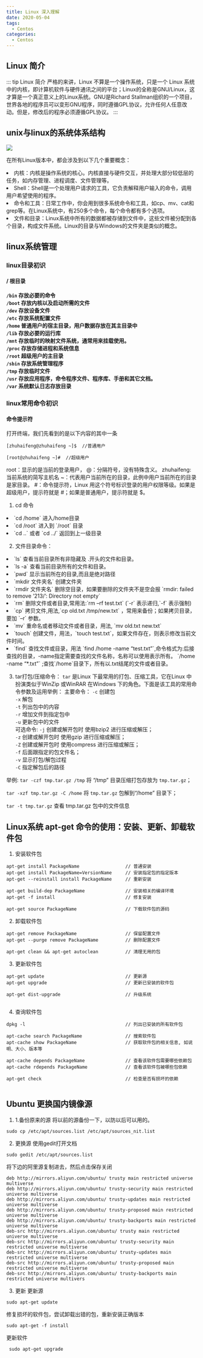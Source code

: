 ```yaml
---
title: Linux 深入理解
date: 2020-05-04
tags:
  - Centos
categories:
  - Centos
---
```


## Linux 简介

::: tip  Linux 简介
严格的来讲，Linux 不算是一个操作系统，只是一个 Linux 系统中的内核，即计算机软件与硬件通讯之间的平台；Linux的全称是GNU/Linux，这才算是一个真正意义上的Linux系统。GNU是Richard Stallman组织的一个项目，世界各地的程序员可以变形GNU程序，同时遵循GPL协议，允许任何人任意改动。但是，修改后的程序必须遵循GPL协议。
:::

## unix与linux的系统体系结构

![](http://lc-zltjehaI.cn-n1.lcfile.com/9b966eb221849ae0eba8/centos6-1.jpg)

在所有Linux版本中，都会涉及到以下几个重要概念：

<li>内核：内核是操作系统的核心。内核直接与硬件交互，并处理大部分较低层的任务，如内存管理、进程调度、文件管理等。</li>
<li>Shell：Shell是一个处理用户请求的工具，它负责解释用户输入的命令，调用用户希望使用的程序。</li>
<li>命令和工具：日常工作中，你会用到很多系统命令和工具，如cp、mv、cat和grep等。在Linux系统中，有250多个命令，每个命令都有多个选项。</li>
<li>文件和目录：Linux系统中所有的数据都被存储到文件中，这些文件被分配到各个目录，构成文件系统。Linux的目录与Windows的文件夹是类似的概念。</li>

## linux系统管理

### linux目录初识

#### / 根目录
<b>`/bin` 存放必要的命令</b><br>
<b>`/boot` 存放内核以及启动所需的文件</b><br>
<b>`/dev` 存放设备文件</b><br>
<b>`/etc` 存放系统配置文件</b><br>
<b>`/home` 普通用户的宿主目录，用户数据存放在其主目录中</b><br>
<b>`/lib` 存放必要的运行库</b><br>
<b>`/mnt` 存放临时的映射文件系统，通常用来挂载使用。</b><br>
<b>`/proc` 存放存储进程和系统信息</b><br>
<b>`/root` 超级用户的主目录</b><br>
<b>`/sbin` 存放系统管理程序</b><br>
<b>`/tmp` 存放临时文件</b><br>
<b>`/usr` 存放应用程序，命令程序文件、程序库、手册和其它文档。</b><br>
<b>`/var` 系统默认日志存放目录</b><br>

### linux常用命令初识

#### 命令提示符

打开终端，我们先看到的是以下内容的其中一条

```shell
[zhuhaifeng@zhuhaifeng ~]$  //普通用户

[root@zhuhaifeng ~]#  //超级用户

```
root：显示的是当前的登录用户，
@：分隔符号，没有特殊含义。
zhuhaifeng: 当前系统的简写主机名
~：代表用户当前所在的目录，此例中用户当前所在的目录是家目录。
#：命令提示符，Linux 用这个符号标识登录的用户权限等级。如果是超级用户，提示符就是 #；如果是普通用户，提示符就是 $。

1. cd 命令
<li>`cd /home` 进入/home目录</li>
<li>`cd /root` 进入到 `/root` 目录</li>
<li>`cd ..` 或者 `cd ../` 返回到上一级目录</li>

2. 文件目录命令：
<li>`ls` 查看当前目录所有非隐藏及 .开头的文件和目录。</li>
<li>`ls -a` 查看当前目录所有的文件和目录。</li>
<li>`pwd` 显示当前所在的目录,而且是绝对路径</li>
<li>`mkdir 文件夹名` 创建文件夹</li>
<li>`rmdir 文件夹名` 删除空目录，如果要删除的文件夹不是空会报 `rmdir: failed to remove ‘213/’: Directory not empty`</li>
<li>`rm` 删除文件或者目录,常用法:`rm –rf test.txt` (`-r` 表示递归,`-f` 表示强制)</li>
<li>`cp` 拷贝文件,用法,`cp old.txt /tmp/new.txt` ，常用来备份；如果拷贝目录，要加 `–r` 参数。</li>
<li>`mv` 重命名或者移动文件或者目录，用法, `mv old.txt new.txt`</li>
<li>`touch` 创建文件，用法，`touch test.txt`，如果文件存在，则表示修改当前文件时间。</li>
<li>`find` 查找文件或目录，用法 `find /home -name “test.txt”`,命令格式为:后接查找的目录，-name指定需要查找的文件名称，名称可以使用表示所有。 `/home -name “*.txt”` ;查找`/home`目录下，所有以.txt结尾的文件或者目录。</li>

3. tar打包/压缩命令：
`tar` 是Linux 下最常用的打包、压缩工具，它在Linux 中扮演类似于WinZip 或WinRAR 在Windows 下的角色。下面是该工具的常用命令参数及运用举例：
主要命令：
`-c` 创建包</br>
`-x` 解包</br>
`-t` 列出包中的内容</br>
`-r` 增加文件到指定包中</br>
`-u` 更新包中的文件</br>
可选命令:
`-j` 创建或解开包时 使用bzip2 进行压缩或解压；</br>
`-z` 创建或解开包时 使用gzip 进行压缩或解压；</br>
`-Z` 创建或解开包时 使用compress 进行压缩或解压；</br>
`-f` 后面跟指定的包文件名；</br>
`-v` 显示打包/解包过程</br>
`-C` 指定解包后的路径</br>

举例:
`tar -czf tmp.tar.gz /tmp` 将 “/tmp” 目录压缩打包存放为 `tmp.tar.gz`；

`tar -xzf tmp.tar.gz -C /home` 将 `tmp.tar.gz` 包解到“/home” 目录下；

`tar -t tmp.tar.gz` 查看 tmp.tar.gz 包中的文件信息


## Linux系统 apt-get 命令的使用：安装、更新、卸载软件包

1. 安装软件包
```shell
apt-get install PackageName                 // 普通安装
apt-get install PackageName=VersionName     // 安装指定包的指定版本
apt-get --reinstall install PackageName     // 重新安装

apt-get build-dep PackageName               // 安装相关的编译环境
apt-get -f install                          // 修复安装

apt-get source PackageName                  // 下载软件包的源码

```
2. 卸载软件包

```shell
apt-get remove PackageName                  // 保留配置文件
apt-get --purge remove PackageName          // 删除配置文件

apt-get clean && apt-get autoclean          // 清理无用的包
```

3. 更新软件包

```shell
apt-get update                              // 更新源
apt-get upgrade                             // 更新已安装的软件包

apt-get dist-upgrade                        // 升级系统


```

4. 查询软件包

```shell
dpkg -l                                     // 列出已安装的所有软件包

apt-cache search PackageName                // 搜索软件包
apt-cache show PackageName                  // 获取软件包的相关信息, 如说明、大小、版本等

apt-cache depends PackageName               // 查看该软件包需要哪些依赖包
apt-cache rdepends PackageName              // 查看该软件包被哪些包依赖

apt-get check                               // 检查是否有损坏的依赖


```
## Ubuntu 更换国内镜像源

1. 1.备份原来的源
将以前的源备份一下，以防以后可以用的。
```shell
sudo cp /etc/apt/sources.list /etc/apt/sources_nit.list
```

2. 更换源
使用gedit打开文档
```shell
sudo gedit /etc/apt/sources.list

```

将下边的阿里源复制进去，然后点击保存关闭
```shell
deb http://mirrors.aliyun.com/ubuntu/ trusty main restricted universe multiverse
deb http://mirrors.aliyun.com/ubuntu/ trusty-security main restricted universe multiverse
deb http://mirrors.aliyun.com/ubuntu/ trusty-updates main restricted universe multiverse
deb http://mirrors.aliyun.com/ubuntu/ trusty-proposed main restricted universe multiverse
deb http://mirrors.aliyun.com/ubuntu/ trusty-backports main restricted universe multiverse
deb-src http://mirrors.aliyun.com/ubuntu/ trusty main restricted universe multiverse
deb-src http://mirrors.aliyun.com/ubuntu/ trusty-security main restricted universe multiverse
deb-src http://mirrors.aliyun.com/ubuntu/ trusty-updates main restricted universe multiverse
deb-src http://mirrors.aliyun.com/ubuntu/ trusty-proposed main restricted universe multiverse
deb-src http://mirrors.aliyun.com/ubuntu/ trusty-backports main restricted universe multivers

```

3. 更新
更新源
```shell
sudo apt-get update
```
修复损坏的软件包，尝试卸载出错的包，重新安装正确版本
```shell
sudo apt-get -f install

```
更新软件
```shell
 sudo apt-get upgrade
```